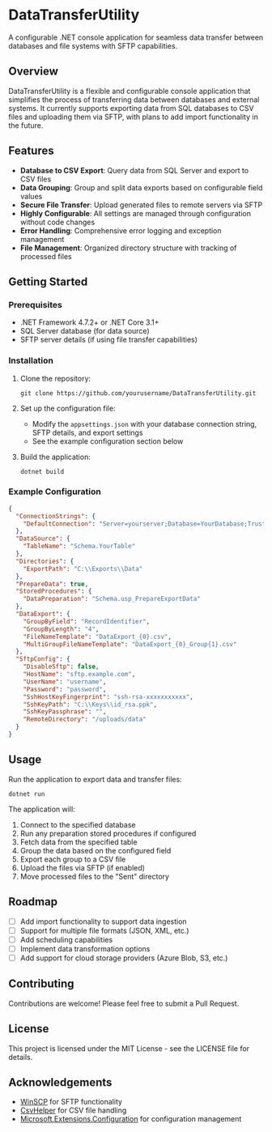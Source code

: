 # DataTransferUtility

A configurable .NET console application for seamless data transfer between databases and file systems with SFTP capabilities.

## Overview

DataTransferUtility is a flexible and configurable console application that simplifies the process of transferring data between databases and external systems. It currently supports exporting data from SQL databases to CSV files and uploading them via SFTP, with plans to add import functionality in the future.

## Features

- **Database to CSV Export**: Query data from SQL Server and export to CSV files
- **Data Grouping**: Group and split data exports based on configurable field values
- **Secure File Transfer**: Upload generated files to remote servers via SFTP
- **Highly Configurable**: All settings are managed through configuration without code changes
- **Error Handling**: Comprehensive error logging and exception management
- **File Management**: Organized directory structure with tracking of processed files

## Getting Started

### Prerequisites

- .NET Framework 4.7.2+ or .NET Core 3.1+
- SQL Server database (for data source)
- SFTP server details (if using file transfer capabilities)

### Installation

1. Clone the repository:
   ```
   git clone https://github.com/yourusername/DataTransferUtility.git
   ```

2. Set up the configuration file:
   - Modify the `appsettings.json` with your database connection string, SFTP details, and export settings
   - See the example configuration section below

3. Build the application:
   ```
   dotnet build
   ```

### Example Configuration

```json
{
  "ConnectionStrings": {
    "DefaultConnection": "Server=yourserver;Database=YourDatabase;Trusted_Connection=True;"
  },
  "DataSource": {
    "TableName": "Schema.YourTable"
  },
  "Directories": {
    "ExportPath": "C:\\Exports\\Data"
  },
  "PrepareData": true,
  "StoredProcedures": {
    "DataPreparation": "Schema.usp_PrepareExportData"
  },
  "DataExport": {
    "GroupByField": "RecordIdentifier",
    "GroupByLength": "4",
    "FileNameTemplate": "DataExport_{0}.csv",
    "MultiGroupFileNameTemplate": "DataExport_{0}_Group{1}.csv"
  },
  "SftpConfig": {
    "DisableSftp": false,
    "HostName": "sftp.example.com",
    "UserName": "username",
    "Password": "password",
    "SshHostKeyFingerprint": "ssh-rsa-xxxxxxxxxxx",
    "SshKeyPath": "C:\\Keys\\id_rsa.ppk",
    "SshKeyPassphrase": "",
    "RemoteDirectory": "/uploads/data"
  }
}
```

## Usage

Run the application to export data and transfer files:

```
dotnet run
```

The application will:
1. Connect to the specified database
2. Run any preparation stored procedures if configured
3. Fetch data from the specified table
4. Group the data based on the configured field
5. Export each group to a CSV file
6. Upload the files via SFTP (if enabled)
7. Move processed files to the "Sent" directory

## Roadmap

- [ ] Add import functionality to support data ingestion
- [ ] Support for multiple file formats (JSON, XML, etc.)
- [ ] Add scheduling capabilities
- [ ] Implement data transformation options
- [ ] Add support for cloud storage providers (Azure Blob, S3, etc.)

## Contributing

Contributions are welcome! Please feel free to submit a Pull Request.

## License

This project is licensed under the MIT License - see the LICENSE file for details.

## Acknowledgements

- [WinSCP](https://winscp.net/) for SFTP functionality
- [CsvHelper](https://joshclose.github.io/CsvHelper/) for CSV file handling
- [Microsoft.Extensions.Configuration](https://docs.microsoft.com/en-us/dotnet/api/microsoft.extensions.configuration) for configuration management
